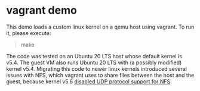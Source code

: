 # vagrant demo
This demo loads a custom linux kernel on a qemu host using vagrant.
To run it, please execute:
> make

The code was tested on an Ubuntu 20 LTS host whose default kernel is v5.4.
The guest VM also runs Ubuntu 20 LTS with (a possibly modified) kernel v5.4.
Migrating this code to newer linux kernels introduced several issues with NFS, which vagrant uses to share files between the host and the guest, because kernel v5.6 [disabled UDP protocol support for NFS](https://cateee.net/lkddb/web-lkddb/NFS_DISABLE_UDP_SUPPORT.html).
